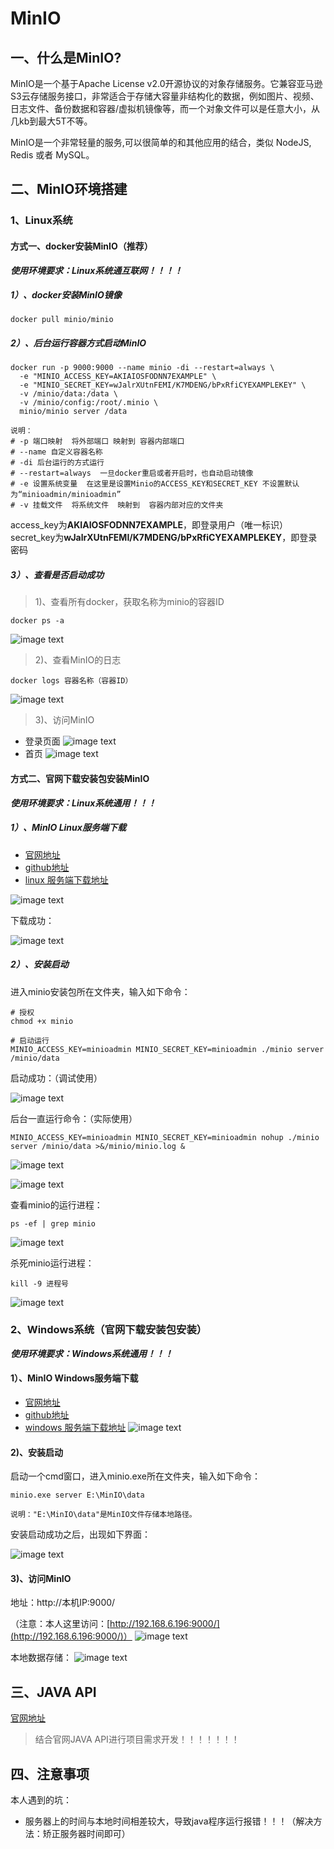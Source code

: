 # MinIO
## 一、什么是MinIO?
MinIO是一个基于Apache License v2.0开源协议的对象存储服务。它兼容亚马逊S3云存储服务接口，非常适合于存储大容量非结构化的数据，例如图片、视频、日志文件、备份数据和容器/虚拟机镜像等，而一个对象文件可以是任意大小，从几kb到最大5T不等。

MinIO是一个非常轻量的服务,可以很简单的和其他应用的结合，类似 NodeJS, Redis 或者 MySQL。

## 二、MinIO环境搭建
### 1、Linux系统

#### 方式一、docker安装MinIO（推荐）

***使用环境要求：Linux系统通互联网！！！！***

##### 1）、docker安装MinIO镜像
```text
docker pull minio/minio
```
##### 2）、后台运行容器方式启动MinIO
```text
docker run -p 9000:9000 --name minio -di --restart=always \
  -e "MINIO_ACCESS_KEY=AKIAIOSFODNN7EXAMPLE" \
  -e "MINIO_SECRET_KEY=wJalrXUtnFEMI/K7MDENG/bPxRfiCYEXAMPLEKEY" \
  -v /minio/data:/data \
  -v /minio/config:/root/.minio \
  minio/minio server /data
```
```text
说明：
# -p 端口映射  将外部端口 映射到 容器内部端口  
# --name 自定义容器名称
# -di 后台运行的方式运行
# --restart=always  一旦docker重启或者开启时，也自动启动镜像
# -e 设置系统变量  在这里是设置Minio的ACCESS_KEY和SECRET_KEY 不设置默认为“minioadmin/minioadmin”
# -v 挂载文件  将系统文件  映射到  容器内部对应的文件夹
```
access_key为**AKIAIOSFODNN7EXAMPLE**，即登录用户（唯一标识）
secret_key为**wJalrXUtnFEMI/K7MDENG/bPxRfiCYEXAMPLEKEY**，即登录密码
##### 3）、查看是否启动成功
>1)、查看所有docker，获取名称为minio的容器ID
```text
docker ps -a
```
![image text](https://raw.githubusercontent.com/ZJHang/warehouse/main/images/minio/docker_ps_a.jpg)
>2)、查看MinIO的日志
```text
docker logs 容器名称（容器ID）
```
![image text](https://raw.githubusercontent.com/ZJHang/warehouse/main/images/minio/docker_logs.jpg)
>3)、访问MinIO
+ 登录页面
![image text](https://raw.githubusercontent.com/ZJHang/warehouse/main/images/minio/minio_login.jpg)
+ 首页
![image text](https://raw.githubusercontent.com/ZJHang/warehouse/main/images/minio/minio_index.jpg)

#### 方式二、官网下载安装包安装MinIO

***使用环境要求：Linux系统通用！！！***

##### 1）、MinIO Linux服务端下载

+ [官网地址](https://min.io/)
+ [github地址](https://github.com/minio/minio)
+ [linux 服务端下载地址](https://dl.min.io/server/minio/release/linux-amd64/minio)

![image text](https://raw.githubusercontent.com/ZJHang/warehouse/main/images/minio/MinIO%20Linux%E4%B8%8B%E8%BD%BD.jpg)

下载成功：

![image text](https://raw.githubusercontent.com/ZJHang/warehouse/main/images/minio/MinIO%20Linux%E5%AE%89%E8%A3%85%E5%8C%85%E4%B8%8B%E8%BD%BD%E6%88%90%E5%8A%9F.jpg)

##### 2）、安装启动

进入minio安装包所在文件夹，输入如下命令：

```text
# 授权
chmod +x minio
```

```text
# 启动运行
MINIO_ACCESS_KEY=minioadmin MINIO_SECRET_KEY=minioadmin ./minio server /minio/data
```

启动成功：（调试使用）

![image text](https://raw.githubusercontent.com/ZJHang/warehouse/main/images/minio/MInIO%20Linux%E4%B8%AD%E5%90%AF%E5%8A%A8%E8%BF%90%E8%A1%8C.jpg)

后台一直运行命令：（实际使用）

```text
MINIO_ACCESS_KEY=minioadmin MINIO_SECRET_KEY=minioadmin nohup ./minio server /minio/data >&/minio/minio.log &
```

![image text](https://raw.githubusercontent.com/ZJHang/warehouse/main/images/minio/MinIO%20Linux%E6%9C%8D%E5%8A%A1%E5%90%8E%E5%8F%B0%E8%BF%90%E8%A1%8C.jpg)

![image text](https://raw.githubusercontent.com/ZJHang/warehouse/main/images/minio/MinIO%20Linux%E6%9C%8D%E5%8A%A1%E5%90%8E%E5%8F%B0%E8%BF%90%E8%A1%8C%E6%97%A5%E5%BF%97.jpg)

查看minio的运行进程：

```text
ps -ef | grep minio
```

![image text](https://raw.githubusercontent.com/ZJHang/warehouse/main/images/minio/Linux%E4%B8%AD%E6%9F%A5%E7%9C%8BMinIO%E8%BF%9B%E7%A8%8B.jpg)

杀死minio运行进程：

```text
kill -9 进程号
```

![image text](https://raw.githubusercontent.com/ZJHang/warehouse/main/images/minio/Linux%E4%B8%AD%E6%9D%80%E6%AD%BB%E5%90%8E%E5%8F%B0%E8%BF%90%E8%A1%8C%E7%9A%84MinIO%E6%9C%8D%E5%8A%A1.jpg)

### 2、Windows系统（官网下载安装包安装）

***使用环境要求：Windows系统通用！！！***

#### 1）、MinIO Windows服务端下载
+ [官网地址](https://min.io/)
+ [github地址](https://github.com/minio/minio)
+ [windows 服务端下载地址](https://dl.minio.io/server/minio/release/windows-amd64/minio.exe)
![image text](https://raw.githubusercontent.com/ZJHang/warehouse/main/images/minio/MinIO%20Windows%E4%B8%8B%E8%BD%BD.jpg)
#### 2)、安装启动
启动一个cmd窗口，进入minio.exe所在文件夹，输入如下命令：
```text
minio.exe server E:\MinIO\data
```
```text
说明："E:\MinIO\data"是MinIO文件存储本地路径。
```
安装启动成功之后，出现如下界面：

![image text](https://raw.githubusercontent.com/ZJHang/warehouse/main/images/minio/MinIO%20Windows%E4%B8%AD%E5%AE%89%E8%A3%85%E5%90%AF%E5%8A%A8.jpg)

#### 3)、访问MinIO
地址：http://本机IP:9000/

（注意：本人这里访问：[http://192.168.6.196:9000/](http://192.168.6.196:9000/)）
![image text](https://raw.githubusercontent.com/ZJHang/warehouse/main/images/minio/Windows%E9%A6%96%E9%A1%B5.jpg)

本地数据存储：
![image text](https://raw.githubusercontent.com/ZJHang/warehouse/main/images/minio/Windows%E6%9C%AC%E5%9C%B0%E5%AD%98%E5%82%A8.jpg)


## 三、JAVA API
[官网地址](https://docs.min.io/docs/java-client-quickstart-guide.html)

>结合官网JAVA API进行项目需求开发！！！！！！！

## 四、注意事项
本人遇到的坑：
+ 服务器上的时间与本地时间相差较大，导致java程序运行报错！！！（解决方法：矫正服务器时间即可）

